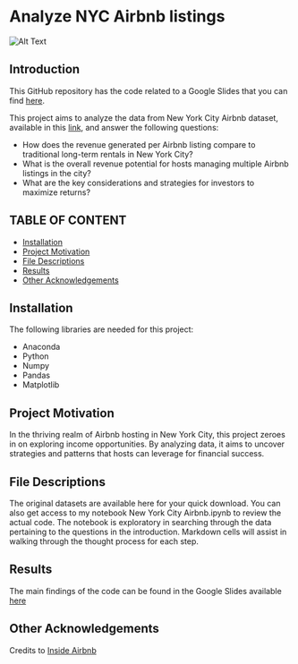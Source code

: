 # Analyze NYC Airbnb listings

![Alt Text](https://costar.brightspotcdn.com/dims4/default/9ef74e2/2147483647/strip/true/crop/2048x1366+0+0/resize/2048x1366!/quality/100/?url=http%3A%2F%2Fcostar-brightspot.s3.us-east-1.amazonaws.com%2FGettyImages-1424386174.jpg)

Introduction
------------
This GitHub repository has the code related to a Google Slides that you can find [here](https://docs.google.com/presentation/d/1lIauAHuCXiUlKSzYsG-ndRId-xe_NQfKoCiYNatb-tk/edit#slide=id.gffea5f6592_0_77).

This project aims to analyze the data from New York City Airbnb dataset, available in this [link](http://insideairbnb.com/get-the-data.html), and answer the following questions:

* How does the revenue generated per Airbnb listing compare to traditional long-term rentals in New York City?
* What is the overall revenue potential for hosts managing multiple Airbnb listings in the city?
* What are the key considerations and strategies for investors to maximize returns?


TABLE OF CONTENT
---------------------

 * [Installation](#installation)
 * [Project Motivation](#motivation)
 * [File Descriptions](#files)
 * [Results](#results)
 * [Other Acknowledgements](#acknowledgements)

Installation <a name="installation"></a>
------------
The following libraries are needed for this project:
* Anaconda
* Python
* Numpy
* Pandas
* Matplotlib

Project Motivation <a name="motivation"></a>
------------
In the thriving realm of Airbnb hosting in New York City, this project zeroes in on exploring income opportunities. By analyzing data, it aims to uncover strategies and patterns that hosts can leverage for financial success.

File Descriptions <a name="files"></a>
------------
The original datasets are available here for your quick download. You can also get access to my notebook New York City Airbnb.ipynb to review the actual code. The notebook is exploratory in searching through the data pertaining to the questions in the introduction. Markdown cells will assist in walking through the thought process for each step.

Results <a name="results"></a>
------------
The main findings of the code can be found in the Google Slides available [here](https://docs.google.com/presentation/d/1lIauAHuCXiUlKSzYsG-ndRId-xe_NQfKoCiYNatb-tk/edit#slide=id.gffea5f6592_0_77)

Other Acknowledgements <a name="acknowledgements"></a>
------------
Credits to [Inside Airbnb](http://insideairbnb.com/get-the-data.html)
